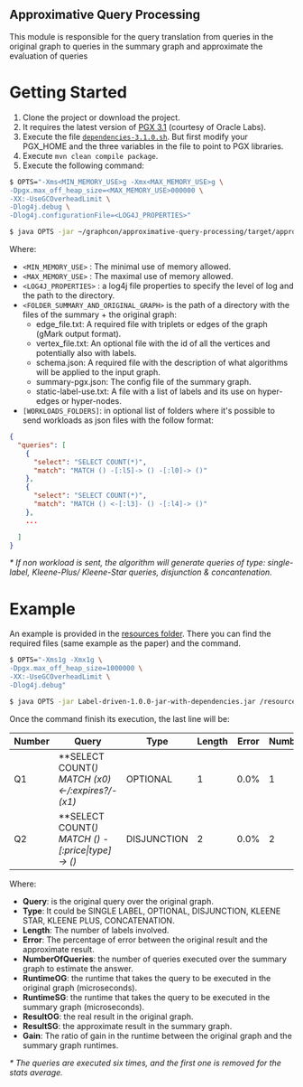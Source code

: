 ## Approximative Query Processing

This module is responsible for the query translation from queries in the original graph to queries in the
 summary graph and approximate the evaluation of queries

# Getting Started

1. Clone the project or download the project.
2. It requires the latest version of [PGX 3.1](https://www.oracle.com/technetwork/oracle-labs/parallel-graph-analytix/downloads/index.html) (courtesy of Oracle Labs).
3. Execute the file [`dependencies-3.1.0.sh`](label-driven-summarization/scripts/dependencies-3.1.0.sh). But first modify your PGX_HOME and the three variables in the file to point to PGX libraries.
4. Execute `mvn clean compile package`.
5. Execute the following command:

```bash
$ OPTS="-Xms<MIN_MEMORY_USE>g -Xmx<MAX_MEMORY_USE>g \
-Dpgx.max_off_heap_size=<MAX_MEMORY_USE>000000 \
-XX:-UseGCOverheadLimit \
-Dlog4j.debug \
-Dlog4j.configurationFile=<LOG4J_PROPERTIES>"

$ java OPTS -jar ~/graphcon/approximative-query-processing/target/approximative-query-processing-1.0-SNAPSHOT.jar <FOLDER_SUMMARY_AND_ORIGINAL_GRAPH> [WORKLOADS_FOLDERS]
```
Where:
* `<MIN_MEMORY_USE>` : The minimal use of memory allowed.
* `<MAX_MEMORY_USE>` : The maximal use of memory allowed.
* `<LOG4J_PROPERTIES>` : a log4j file properties to specify the level of log and the path to the directory.
* `<FOLDER_SUMMARY_AND_ORIGINAL_GRAPH>` is the path of a directory with the files of the summary + the original graph:
    - edge_file.txt: A required file with triplets or edges of the graph (gMark output format).
    - vertex_file.txt: An optional file with the id of all the vertices and potentially also with labels.
    - schema.json: A required file with the description of what algorithms will be applied to the input graph.
    - summary-pgx.json: The config file of the summary graph.
    - static-label-use.txt: A file with a list of labels and its use on hyper-edges or hyper-nodes.
* `[WORKLOADS_FOLDERS]`: in optional list of folders where it's possible to send workloads as json files with the follow format:

```json
{
  "queries": [
    {
      "select": "SELECT COUNT(*)",
      "match": "MATCH () -[:l5]-> () -[:l0]-> ()"
    },
    {
      "select": "SELECT COUNT(*)",
      "match": "MATCH () <-[:l3]- () -[:l4]-> ()"
    },
    ...

  ]
}
```

_* If non workload is sent, the algorithm will generate queries of type: single-label, Kleene-Plus/ Kleene-Star queries, disjunction & concantenation._

# Example
An example is provided in the [resources folder](https://github.com/grasp-algorithm/label-driven-summarization/tree/master/src/main/resources/summaries/running-example).
There you can find the required files (same example as the paper) and the command.

```bash
$ OPTS="-Xms1g -Xmx1g \
-Dpgx.max_off_heap_size=1000000 \
-XX:-UseGCOverheadLimit \
-Dlog4j.debug"

$ java OPTS -jar Label-driven-1.0.0-jar-with-dependencies.jar /resources/summaries/running-example/
```

Once the command finish its execution, the last line will be:

|Number| Query                                                | Type        | Length  | Error | NumberOfQueries | RuntimeOG | RuntimeSG  |ResultOG    | ResultSG  | Gain      | NoPresentOnCrossEdges  |
| ---- | ---------------------------------------------------- | ------------| ------- |------ | --------------- | --------- | ---------- | ---------- | --------- | --------- | ---------------------- |
|Q1    | **SELECT COUNT(*) MATCH (x0)<-/:expires?/-(x1)*      | OPTIONAL    | 1       |  0.0% | 1               | 248       | 7.4        | 3162       | 3162      | 97.01613  | false                  |
|Q2    | **SELECT COUNT(*) MATCH () -[:price&#124;type]-> ()* | DISJUNCTION | 2       |  0.0% | 2               | 90        | 33.2       | 677        | 677       | 63.111107 | true                   |

Where:
* **Query**: is the original query over the original graph.
* **Type**: It could be SINGLE LABEL, OPTIONAL, DISJUNCTION, KLEENE STAR, KLEENE PLUS, CONCATENATION.
* **Length**: The number of labels involved.
* **Error**: The percentage of error between the original result and the approximate result.
* **NumberOfQueries**: the number of queries executed over the summary graph to estimate the answer.
* **RuntimeOG**: the runtime that takes the query to be executed in the original graph (microseconds).
* **RuntimeSG**: the runtime that takes the query to be executed in the summary graph (microseconds).
* **ResultOG**: the real result in the original graph.
* **ResultSG**: the approximate result in the summary graph.
* **Gain**: The ratio of gain in the runtime between the original graph and the summary graph runtimes.

_* The queries are executed six times, and the first one is removed for the stats average._